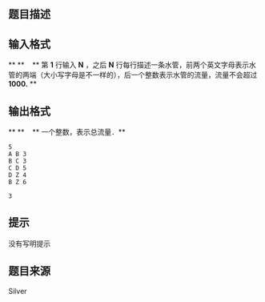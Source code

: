 


## 题目描述
## 输入格式
** **    ** 第 **1** 行输入 **N** ，之后 **N** 行每行描述一条水管，前两个英文字母表示水管的两端（大小写字母是不一样的），后一个整数表示水管的流量，流量不会超过 **1000.** ** 
## 输出格式
** **    ** 一个整数，表示总流量．** 

```input1
5
A B 3
B C 3
C D 5
D Z 4
B Z 6

```

```output1
3
```

## 提示
没有写明提示
## 题目来源
Silver


